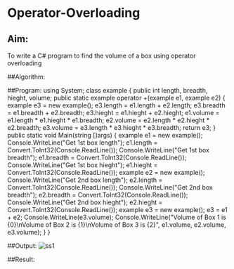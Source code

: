 # Operator-Overloading

## Aim:
 To write a C# program to find the volume of a box using operator overloading
 
 ##Algorithm:
 
 
 
 ##Program:
 using System;
class example
{
    public int length, breadth, hieght, volume;
    public static example operator +(example e1, example e2)
    {
        example e3 = new example();
        e3.length = e1.length + e2.length;
        e3.breadth = e1.breadth + e2.breadth;
        e3.hieght = e1.hieght + e2.hieght;
        e1.volume = e1.length * e1.hieght * e1.breadth;
        e2.volume = e2.length * e2.hieght * e2.breadth;
        e3.volume = e3.length * e3.hieght * e3.breadth;
        return e3;
    }
    public static void Main(string []args)
    {
        example e1 = new example();
        Console.WriteLine("Get 1st box length");
        e1.length = Convert.ToInt32(Console.ReadLine());
        Console.WriteLine("Get 1st box breadth");
        e1.breadth = Convert.ToInt32(Console.ReadLine());
        Console.WriteLine("Get 1st box hieght");
        e1.hieght = Convert.ToInt32(Console.ReadLine());
        example e2 = new example();
        Console.WriteLine("Get 2nd box length");
        e2.length = Convert.ToInt32(Console.ReadLine());
        Console.WriteLine("Get 2nd box breadth");
        e2.breadth = Convert.ToInt32(Console.ReadLine());
        Console.WriteLine("Get 2nd box hieght");
        e2.hieght = Convert.ToInt32(Console.ReadLine());
        example e3 = new example();
        e3 = e1 + e2;
        Console.WriteLine(e3.volume);
        Console.WriteLine("Volume of Box 1 is {0}\nVolume of Box 2 is {1}\nVolume of Box 3 is {2}", e1.volume, e2.volume, e3.volume);
    }
}


 
 ##Output:
 ![ss1](https://user-images.githubusercontent.com/75235150/170472060-a8270fe3-ec46-446c-990c-52981842cf3e.PNG)

 
 ##Result:

